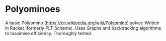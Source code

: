 # Polyominoes
A basic Polyomino (https://en.wikipedia.org/wiki/Polyomino) solver.
Written in Racket (formerly PLT Scheme).
Uses Graphs and backtracking algorithms to maximise efficiency.
Thoroughly tested.

